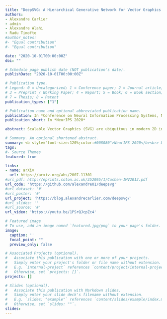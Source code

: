 ```yaml
---
title: "DeepSVG: A Hierarchical Generative Network for Vector Graphics Animation"
authors:
- Alexandre Carlier
- admin
- Alexandre Alahi
- Radu Timofte
#author_notes:
#- "Equal contribution"
#- "Equal contribution"

date: "2020-10-01T00:00:00Z"
doi: ""

# Schedule page publish date (NOT publication's date).
publishDate: "2020-10-01T00:00:00Z"

# Publication type.
# Legend: 0 = Uncategorized; 1 = Conference paper; 2 = Journal article;
# 3 = Preprint / Working Paper; 4 = Report; 5 = Book; 6 = Book section;
# 7 = Thesis; 8 = Patent
publication_types: ["1"]

# Publication name and optional abbreviated publication name.
publication: In *Conference on Neural Information Processing Systems, NeurIPS 2020*
publication_short: In *NeurIPS 2020*

abstract: Scalable Vector Graphics (SVG) are ubiquitous in modern 2D interfaces due to their ability to scale to different resolutions. However, despite the success of deep learning-based models applied to rasterized images, the problem of vector graphics representation learning and generation remains largely unexplored. In this work, we propose a novel hierarchical generative network, called DeepSVG, for complex SVG icons generation and interpolation. Our architecture effectively disentangles high-level shapes from the low-level commands that encode the shape itself. The network directly predicts a set of shapes in a non-autoregressive fashion. We introduce the task of complex SVG icons generation by releasing a new large-scale dataset along with an open-source library for SVG manipulation. We demonstrate that our network learns to accurately reconstruct diverse vector graphics, and can serve as a powerful animation tool by performing interpolations and other latent space operations.

# Summary. An optional shortened abstract.
summary: <b style="font-size:120%;color:#008080">NeurIPS 2020</b><br> Dataset and method for generating vector graphics. 
tags:
#- Source Themes
featured: true

links:
- name: arXiv
  url: https://arxiv.org/abs/2007.11301
#url_pdf: http://eprints.soton.ac.uk/352095/1/Cushen-IMV2013.pdf
url_code: 'https://github.com/alexandre01/deepsvg'
#url_dataset: '#'
#url_poster: '#'
url_project: 'https://blog.alexandrecarlier.com/deepsvg/'
#url_slides: ''
#url_source: '#'
url_video: 'https://youtu.be/1PSrQJcpZc4'

# Featured image
# To use, add an image named `featured.jpg/png` to your page's folder. 
image:
  caption: ''
  focal_point: ""
  preview_only: false

# Associated Projects (optional).
#   Associate this publication with one or more of your projects.
#   Simply enter your project's folder or file name without extension.
#   E.g. `internal-project` references `content/project/internal-project/index.md`.
#   Otherwise, set `projects: []`.
projects: []

# Slides (optional).
#   Associate this publication with Markdown slides.
#   Simply enter your slide deck's filename without extension.
#   E.g. `slides: "example"` references `content/slides/example/index.md`.
#   Otherwise, set `slides: ""`.
slides:
---
```



